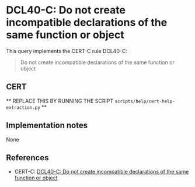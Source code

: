 # DCL40-C: Do not create incompatible declarations of the same function or object

This query implements the CERT-C rule DCL40-C:

> Do not create incompatible declarations of the same function or object
## CERT

** REPLACE THIS BY RUNNING THE SCRIPT `scripts/help/cert-help-extraction.py` **

## Implementation notes

None

## References

* CERT-C: [DCL40-C: Do not create incompatible declarations of the same function or object](https://wiki.sei.cmu.edu/confluence/display/c)
